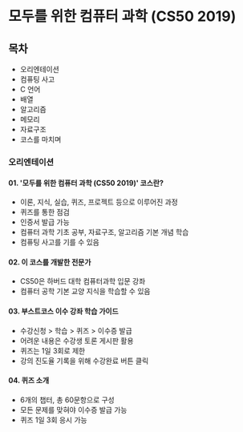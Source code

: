 # 모두를 위한 컴퓨터 과학 (CS50 2019)

## 목차

- 오리엔테이션
- 컴퓨팅 사고
- C 언어
- 배열
- 알고리즘
- 메모리
- 자료구조
- 코스를 마치며

### 오리엔테이션

#### 01. '모두를 위한 컴퓨터 과학 (CS50 2019)' 코스란?

- 이론, 지식, 실습, 퀴즈, 프로젝트 등으로 이루어진 과정
- 퀴즈를 통한 점검
- 인증서 발급 가능
- 컴퓨터 과학 기초 공부, 자료구조, 알고리즘 기본 개념 학습
- 컴퓨팅 사고를 기를 수 있음

#### 02. 이 코스를 개발한 전문가

- CS50은 하버드 대학 컴퓨터과학 입문 강좌
- 컴퓨터 공학 기본 교양 지식을 학습할 수 있음

#### 03. 부스트코스 이수 강좌 학습 가이드

- 수강신청 > 학습 > 퀴즈 > 이수증 발급
- 어려운 내용은 수강생 토론 게시판 활용
- 퀴즈는 1일 3회로 제한
- 강의 진도율 기록을 위해 수강완료 버튼 클릭

#### 04. 퀴즈 소개

- 6개의 챕터, 총 60문항으로 구성
- 모든 문제를 맞혀야 이수증 발급 가능
- 퀴즈 1일 3회 응시 가능
